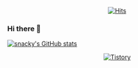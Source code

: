 <div align="center">
  
[![Hits](https://hits.seeyoufarm.com/api/count/incr/badge.svg?url=https%3A%2F%2Fgithub.com%2Fcliche90&count_bg=%2379C83D&title_bg=%23555555&icon=&icon_color=%23E7E7E7&title=hits&edge_flat=false)](https://hits.seeyoufarm.com)

</div>

### Hi there 👋

[![snacky's GitHub stats](https://github-readme-stats.vercel.app/api?username=cliche90)](https://github.com/anuraghazra/github-readme-stats)

<div align="center">

[![Tistory](https://img.shields.io/badge/-TISTORY-orange?style=for-the-badge)](https://snacky.tistory.com)
  
</div>
